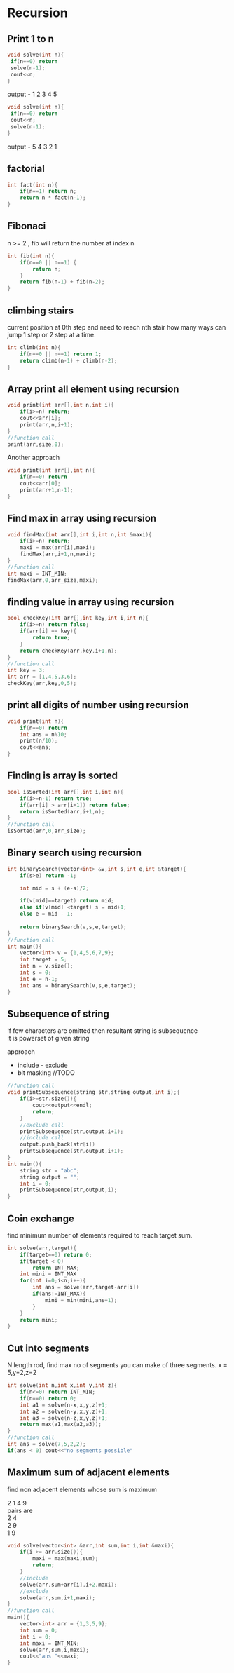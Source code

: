 # Recursion

## Print 1 to n

```cpp
void solve(int n){
 if(n==0) return
 solve(n-1);
 cout<<n;
}
```

output - 1 2 3 4 5

```cpp
void solve(int n){
 if(n==0) return
 cout<<n;
 solve(n-1);
}
```

output - 5 4 3 2 1

## factorial

```cpp
int fact(int n){
    if(n==1) return n;
    return n * fact(n-1);
}
```

## Fibonaci

n >= 2 , fib will return the number at index n

```cpp
int fib(int n){
    if(n==0 || n==1) {
        return n;
    }
    return fib(n-1) + fib(n-2);
}
```

## climbing stairs

current position at 0th step and need to reach nth stair how many ways can jump 1 step or 2 step at a time.

```cpp
int climb(int n){
    if(n==0 || n==1) return 1;
    return climb(n-1) + climb(n-2);
}
```

## Array print all element using recursion

```cpp
void print(int arr[],int n,int i){
    if(i>=n) return;
    cout<<arr[i];
    print(arr,n,i+1);
}
//function call
print(arr,size,0);
```

Another approach

```cpp
void print(int arr[],int n){
    if(n==0) return
    cout<<arr[0];
    print(arr+1,n-1);
}
```

## Find max in array using recursion

```cpp
void findMax(int arr[],int i,int n,int &maxi){
    if(i>=n) return;
    maxi = max(arr[i],maxi);
    findMax(arr,i+1,n,maxi);
}
//function call
int maxi = INT_MIN;
findMax(arr,0,arr_size,maxi);
```

## finding value in array using recursion

```cpp
bool checkKey(int arr[],int key,int i,int n){
    if(i>=n) return false;
    if(arr[i] == key){
        return true;
    }
    return checkKey(arr,key,i+1,n);
}
//function call
int key = 3;
int arr = [1,4,5,3,6];
checkKey(arr,key,0,5);
```

## print all digits of number using recursion

```cpp
void print(int n){
    if(n==0) return
    int ans = n%10;
    print(n/10);
    cout<<ans;
}
```

## Finding is array is sorted

```cpp
bool isSorted(int arr[],int i,int n){
    if(i>=n-1) return true;
    if(arr[i] > arr[i+1]) return false;
    return isSorted(arr,i+1,n);
}
//function call
isSorted(arr,0,arr_size);
```

## Binary search using recursion

```cpp
int binarySearch(vector<int> &v,int s,int e,int &target){
    if(s>e) return -1;

    int mid = s + (e-s)/2;

    if(v[mid]==target) return mid;
    else if(v[mid] <target) s = mid+1;
    else e = mid - 1;
    
    return binarySearch(v,s,e,target);
}
//function call
int main(){
    vector<int> v = {1,4,5,6,7,9};
    int target = 5;
    int n = v.size();
    int s = 0;
    int e = n-1;
    int ans = binarySearch(v,s,e,target);
}
```

## Subsequence of string

if few characters are omitted  then resultant string is subsequence  
it is powerset of given string

approach

- include - exclude
- bit masking //TODO

```cpp
//function call
void printSubsequence(string str,string output,int i);{
    if(i>=str.size()){
        cout<<output<<endl;
        return;
    }
    //exclude call
    printSubsequence(str,output,i+1);
    //include call
    output.push_back(str[i])
    printSubsequence(str,output,i+1);
}
int main(){
    string str = "abc";
    string output = "";
    int i = 0;
    printSubsequence(str,output,i);
}
```

## Coin exchange

find minimum number of elements required to reach target sum.

```cpp
int solve(arr,target){
    if(target==0) return 0;
    if(target < 0)
        return INT_MAX;
    int mini = INT_MAX
    for(int i=0;i<n;i++){
        int ans = solve(arr,target-arr[i])
        if(ans!=INT_MAX){
            mini = min(mini,ans+1);
        }
    }
    return mini;
}
```

## Cut into segments

N length rod, find max no of segments you can make of three segments.
x = 5,y=2,z=2

```cpp
int solve(int n,int x,int y,int z){
    if(n<=0) return INT_MIN;
    if(n==0) return 0;
    int a1 = solve(n-x,x,y,z)+1;
    int a2 = solve(n-y,x,y,z)+1;
    int a3 = solve(n-z,x,y,z)+1;
    return max(a1,max(a2,a3));
}
//function call
int ans = solve(7,5,2,2);
if(ans < 0) cout<<"no segments possible"
```

## Maximum sum of adjacent elements

find non adjacent elements whose sum is maximum

2 1 4 9  
pairs are  
2 4  
2 9  
1 9  

```cpp
void solve(vector<int> &arr,int sum,int i,int &maxi){
    if(i >= arr.size()){
        maxi = max(maxi,sum);
        return;
    }
    //include
    solve(arr,sum+arr[i],i+2,maxi);
    //exclude
    solve(arr,sum,i+1,maxi);
}
//function call
main(){
    vector<int> arr = {1,3,5,9};
    int sum = 0;
    int i = 0;
    int maxi = INT_MIN;
    solve(arr,sum,i,maxi);
    cout<<"ans "<<maxi;
}
```
